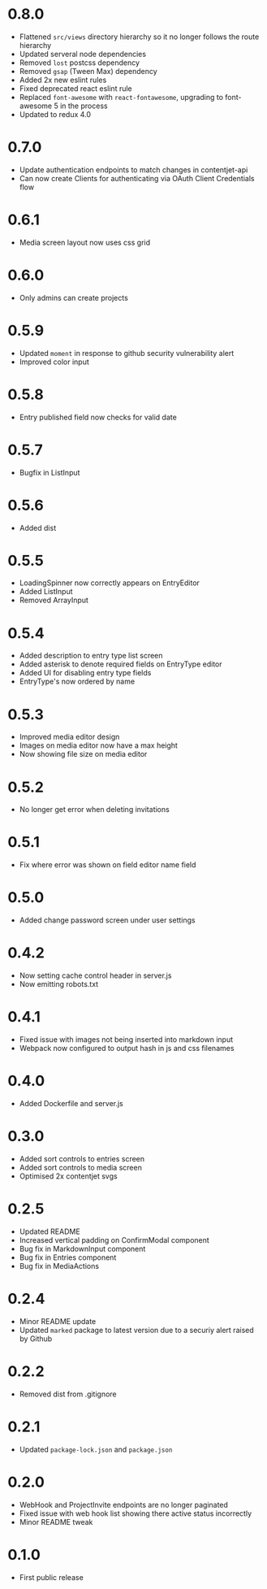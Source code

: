 # 0.8.0
* Flattened `src/views` directory hierarchy so it no longer follows the route hierarchy
* Updated serveral node dependencies
* Removed `lost` postcss dependency
* Removed `gsap` (Tween Max) dependency
* Added 2x new eslint rules
* Fixed deprecated react eslint rule
* Replaced `font-awesome` with `react-fontawesome`, upgrading to font-awesome 5 in the process
* Updated to redux 4.0

# 0.7.0
* Update authentication endpoints to match changes in contentjet-api
* Can now create Clients for authenticating via OAuth Client Credentials flow

# 0.6.1
* Media screen layout now uses css grid

# 0.6.0
* Only admins can create projects

# 0.5.9
* Updated `moment` in response to github security vulnerability alert
* Improved color input

# 0.5.8
* Entry published field now checks for valid date

# 0.5.7
* Bugfix in ListInput

# 0.5.6
* Added dist

# 0.5.5
* LoadingSpinner now correctly appears on EntryEditor
* Added ListInput
* Removed ArrayInput

# 0.5.4
* Added description to entry type list screen
* Added asterisk to denote required fields on EntryType editor
* Added UI for disabling entry type fields
* EntryType's now ordered by name

# 0.5.3
* Improved media editor design
* Images on media editor now have a max height
* Now showing file size on media editor

# 0.5.2
* No longer get error when deleting invitations

# 0.5.1
* Fix where error was shown on field editor name field

# 0.5.0
* Added change password screen under user settings

# 0.4.2
* Now setting cache control header in server.js
* Now emitting robots.txt

# 0.4.1
* Fixed issue with images not being inserted into markdown input
* Webpack now configured to output hash in js and css filenames

# 0.4.0
* Added Dockerfile and server.js

# 0.3.0
* Added sort controls to entries screen
* Added sort controls to media screen
* Optimised 2x contentjet svgs

# 0.2.5
* Updated README
* Increased vertical padding on ConfirmModal component
* Bug fix in MarkdownInput component
* Bug fix in Entries component
* Bug fix in MediaActions

# 0.2.4
* Minor README update
* Updated `marked` package to latest version due to a securiy alert raised by Github

# 0.2.2
* Removed dist from .gitignore

# 0.2.1
* Updated `package-lock.json` and `package.json`

# 0.2.0
* WebHook and ProjectInvite endpoints are no longer paginated
* Fixed issue with web hook list showing there active status incorrectly
* Minor README tweak

# 0.1.0
* First public release
